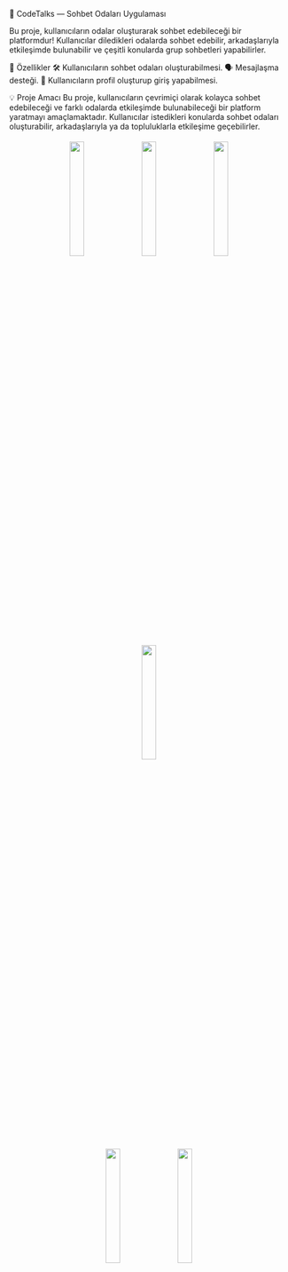 💬 CodeTalks — Sohbet Odaları Uygulaması

Bu proje, kullanıcıların odalar oluşturarak sohbet edebileceği bir platformdur!
Kullanıcılar diledikleri odalarda sohbet edebilir, arkadaşlarıyla etkileşimde bulunabilir ve çeşitli konularda grup sohbetleri yapabilirler.

🚀 Özellikler
🛠️ Kullanıcıların sohbet odaları oluşturabilmesi.
🗣️ Mesajlaşma desteği.
👤 Kullanıcıların profil oluşturup giriş yapabilmesi.

💡 Proje Amacı
Bu proje, kullanıcıların çevrimiçi olarak kolayca sohbet edebileceği ve farklı odalarda etkileşimde bulunabileceği bir platform yaratmayı amaçlamaktadır.
Kullanıcılar istedikleri konularda sohbet odaları oluşturabilir, arkadaşlarıyla ya da topluluklarla etkileşime geçebilirler.

<div align="center"> <img src="https://github.com/user-attachments/assets/303f0495-4789-403a-9884-39db11cc1883" width="23%" style="margin:5px;" /> <img src="https://github.com/user-attachments/assets/9480cb1f-aa62-4c6d-a56b-9e266899d84f" width="23%" style="margin:5px;" /> <img src="https://github.com/user-attachments/assets/fa11a4fa-09f3-43e9-8d47-d375accf2f11" width="23%" style="margin:5px;" /> <img src="https://github.com/user-attachments/assets/da10fce1-a96d-4ee1-9a62-07a34cfe2cc8" width="23%" style="margin:5px;" /> </div> <div align="center"> <img src="https://github.com/user-attachments/assets/2647f822-0203-4e9d-9b62-5a7bf0703b6c" width="23%" style="margin:5px;" /> <img src="https://github.com/user-attachments/assets/9fd8606c-5be6-45ea-b31a-1151e9e53402" width="23%" style="margin:5px;" /> </div>

